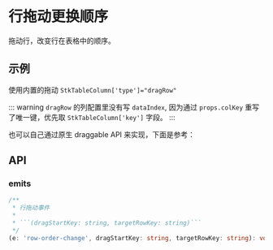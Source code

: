 # 行拖动更换顺序

拖动行，改变行在表格中的顺序。

## 示例
使用内置的拖动 `StkTableColumn['type']="dragRow"`

::: warning
 `dragRow` 的列配置里没有写 `dataIndex`, 因为通过 `props.colKey` 重写了唯一键，优先取 `StkTableColumn['key']` 字段。
:::

<demo vue="advanced/row-drag/RowDrag.vue"></demo>

也可以自己通过原生 draggable API 来实现，下面是参考：

<demo vue="advanced/row-drag/RowDragCustom.vue"></demo>

## API

### emits
```ts
/**
 * 行拖动事件
 *
 * ```(dragStartKey: string, targetRowKey: string)```
 */
(e: 'row-order-change', dragStartKey: string, targetRowKey: string): void;
```

